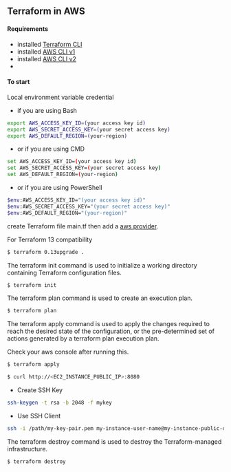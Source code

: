 ## Terraform in AWS

#### Requirements

- installed [Terraform CLI](https://www.terraform.io/downloads.html)
- installed [AWS CLI v1](https://docs.aws.amazon.com/cli/latest/userguide/install-cliv1.html)
- installed [AWS CLI v2](https://docs.aws.amazon.com/cli/latest/userguide/install-cliv2.html)
-

#### To start

Local environment variable credential

- if you are using Bash

```sh
export AWS_ACCESS_KEY_ID=(your access key id)
export AWS_SECRET_ACCESS_KEY=(your secret access key)
export AWS_DEFAULT_REGION=(your-region)
```

- or if you are using CMD

```sh
set AWS_ACCESS_KEY_ID=(your access key id)
set AWS_SECRET_ACCESS_KEY=(your secret access key)
set AWS_DEFAULT_REGION=(your-region)
```

- or if you are using PowerShell

```sh
$env:AWS_ACCESS_KEY_ID="(your access key id)"
$env:AWS_SECRET_ACCESS_KEY="(your secret access key)"
$env:AWS_DEFAULT_REGION="(your-region)"
```

create Terraform file main.tf then add a [aws provider](https://www.terraform.io/docs/providers/aws/index.html).

For Terraform 13 compatibility

```sh
$ terraform 0.13upgrade .
```

The terraform init command is used to initialize a working directory containing Terraform configuration files.

```sh
$ terraform init
```

The terraform plan command is used to create an execution plan.

```sh
$ terraform plan
```

The terraform apply command is used to apply the changes required to reach the desired state of the configuration, or the pre-determined set of actions generated by a terraform plan execution plan.

Check your aws console after running this.

```sh
$ terraform apply
```

```sh
$ curl http://<EC2_INSTANCE_PUBLIC_IP>:8080
```

- Create SSH Key

```sh
ssh-keygen -t rsa -b 2048 -f mykey
```

- Use SSH Client

```sh
ssh -i /path/my-key-pair.pem my-instance-user-name@my-instance-public-dns-name
```

The terraform destroy command is used to destroy the Terraform-managed infrastructure.

```sh
$ terraform destroy
```
